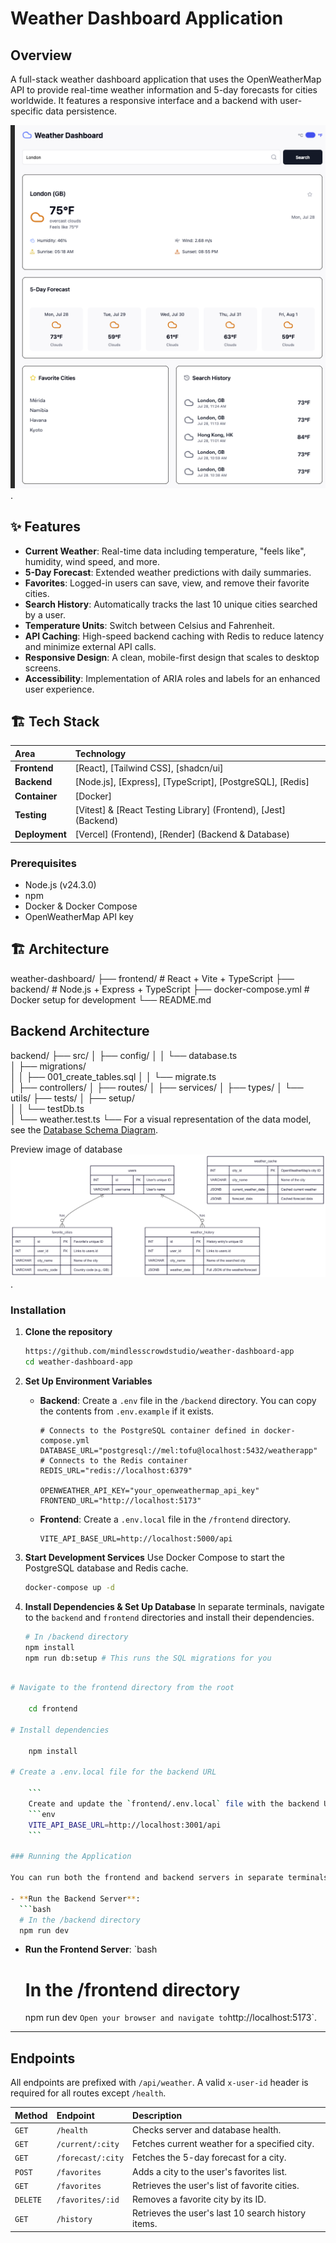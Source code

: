 # Weather Dashboard Application

## Overview

A full-stack weather dashboard application that uses the OpenWeatherMap API to provide real-time weather information and 5-day forecasts for cities worldwide. It features a responsive interface and a backend with user-specific data persistence.
<!-- -->
![image alt](dashboard_app.png).

## ✨ Features

- **Current Weather**: Real-time data including temperature, "feels like", humidity, wind speed, and more.
- **5-Day Forecast**: Extended weather predictions with daily summaries.
- **Favorites**: Logged-in users can save, view, and remove their favorite cities.
- **Search History**: Automatically tracks the last 10 unique cities searched by a user.
- **Temperature Units**: Switch between Celsius and Fahrenheit.
- **API Caching**: High-speed backend caching with Redis to reduce latency and minimize external API calls.
- **Responsive Design**: A clean, mobile-first design that scales to desktop screens.
- **Accessibility**: Implementation of ARIA roles and labels for an enhanced user experience.

## 🏗️ Tech Stack

| Area           | Technology                                                      |
| :------------- | :-------------------------------------------------------------- |
| **Frontend**   | [React], [Tailwind CSS], [shadcn/ui]                            |
| **Backend**    | [Node.js], [Express], [TypeScript], [PostgreSQL], [Redis]       |
| **Container**  | [Docker]                                                        |
| **Testing**    | [Vitest] & [React Testing Library] (Frontend), [Jest] (Backend) |
| **Deployment** | [Vercel] (Frontend), [Render] (Backend & Database)              |

### Prerequisites

- Node.js (v24.3.0)
- npm
- Docker & Docker Compose
- OpenWeatherMap API key

## 🏗️ Architecture

weather-dashboard/
├── frontend/ # React + Vite + TypeScript
├── backend/ # Node.js + Express + TypeScript
├── docker-compose.yml # Docker setup for development
└── README.md

## Backend Architecture

backend/
├── src/
│ ├── config/
│ │ └── database.ts  
│ ├── migrations/  
│ │ ├── 001_create_tables.sql
│ │ └── migrate.ts  
│ ├── controllers/
│ ├── routes/
│ ├── services/
│ ├── types/
│ └── utils/
├── tests/
│ ├── setup/  
│ │ └── testDb.ts  
│ └── weather.test.ts
└──
For a visual representation of the data model, see the [Database Schema Diagram](backend/documentation/database-schema.md).

Preview image of database 
![image alt](weather-app-diagram-db.png).

### Installation

1. **Clone the repository**
   ```bash
   https://github.com/mindlesscrowdstudio/weather-dashboard-app
   cd weather-dashboard-app
   ```

2. **Set Up Environment Variables**
   - **Backend**: Create a `.env` file in the `/backend` directory. You can copy the contents from `.env.example` if it exists.
     ```env
     # Connects to the PostgreSQL container defined in docker-compose.yml
     DATABASE_URL="postgresql://mel:tofu@localhost:5432/weatherapp"
     # Connects to the Redis container
     REDIS_URL="redis://localhost:6379"
     
     OPENWEATHER_API_KEY="your_openweathermap_api_key"
     FRONTEND_URL="http://localhost:5173"
     ```
   - **Frontend**: Create a `.env.local` file in the `/frontend` directory.
     ```env
     VITE_API_BASE_URL=http://localhost:5000/api
     ```

3. **Start Development Services**
   Use Docker Compose to start the PostgreSQL database and Redis cache.
   ```bash
   docker-compose up -d
   ```

4. **Install Dependencies & Set Up Database**
   In separate terminals, navigate to the `backend` and `frontend` directories and install their dependencies.
   ```bash
   # In /backend directory
   npm install
   npm run db:setup # This runs the SQL migrations for you
   ```
```bash

# Navigate to the frontend directory from the root

    cd frontend

# Install dependencies

    npm install

# Create a .env.local file for the backend URL

    ```
    Create and update the `frontend/.env.local` file with the backend URL:
    ```env
    VITE_API_BASE_URL=http://localhost:3001/api
    ```

### Running the Application

You can run both the frontend and backend servers in separate terminals.

- **Run the Backend Server**:
  ```bash
  # In the /backend directory
  npm run dev
  ```
- **Run the Frontend Server**:
  `bash
    # In the /frontend directory
    npm run dev
    `
  Open your browser and navigate to `http://localhost:5173`.

---

## Endpoints

All endpoints are prefixed with `/api/weather`. A valid `x-user-id` header is required for all routes except `/health`.

| Method   | Endpoint          | Description                                        |
| :------- | :---------------- | :------------------------------------------------- |
| `GET`    | `/health`         | Checks server and database health.                 |
| `GET`    | `/current/:city`  | Fetches current weather for a specified city.      |
| `GET`    | `/forecast/:city` | Fetches the 5-day forecast for a city.             |
| `POST`   | `/favorites`      | Adds a city to the user's favorites list.          |
| `GET`    | `/favorites`      | Retrieves the user's list of favorite cities.      |
| `DELETE` | `/favorites/:id`  | Removes a favorite city by its ID.                 |
| `GET`    | `/history`        | Retrieves the user's last 10 search history items. |

